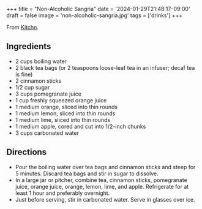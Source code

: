 +++
title = "Non-Alcoholic Sangria"
date = '2024-01-29T21:48:17-09:00'
draft = false
image = 'non-alcoholic-sangria.jpg'
tags = ['drinks']
+++

From [Kitchn](https://www.thekitchn.com/recipe-non-alcoholic-sangria-170254).

## Ingredients
* 2 cups boiling water
* 2 black tea bags (or 2 teaspoons loose-leaf tea in an infuser; decaf tea is fine)
* 2 cinnamon sticks
* 1/2 cup sugar
* 3 cups pomegranate juice
* 1 cup freshly squeezed orange juice
* 1 medium orange, sliced into thin rounds
* 1 medium lemon, sliced into thin rounds
* 1 medium lime, sliced into thin rounds
* 1 medium apple, cored and cut into 1/2-inch chunks
* 3 cups carbonated water

## Directions
* Pour the boiling water over tea bags and cinnamon sticks and steep for 5 minutes. Discard tea bags and stir in sugar to dissolve.
* In a large jar or pitcher, combine tea, cinnamon sticks, pomegranate juice, orange juice, orange, lemon, lime, and apple. Refrigerate for at least 1 hour and preferably overnight.
* Just before serving, stir in carbonated water. Serve in glasses over ice.
